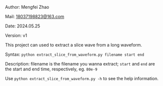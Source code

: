 

Author: Mengfei Zhao

Mail: 18037198823@163.com

Date: 2024.05.25

Version: v1



This project can used to extract a slice wave from a long waveform.



Syntax: `python extract_slice_from_waveform.py filename start end`

Description: filename is the filename you wanna extract; `start` and `end` are the start and end time, respectively, eg. `80e-9`

Use `python extract_slice_from_waveform.py -h` to see the help information.
